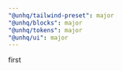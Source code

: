 ```yaml
---
"@unhq/tailwind-preset": major
"@unhq/blocks": major
"@unhq/tokens": major
"@unhq/ui": major
---
```


first
